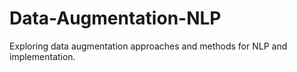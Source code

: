 # Data-Augmentation-NLP
Exploring data augmentation approaches and methods for NLP and implementation.
